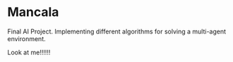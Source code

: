 # Mancala
Final AI Project. Implementing different algorithms for solving a multi-agent environment.


Look at me!!!!!!
